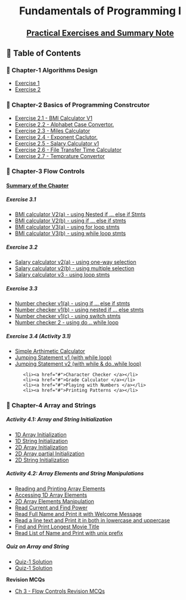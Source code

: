 
<a name="readme-top"></a>

<div align="center">
  <h1><b> Fundamentals of Programming I </b></h1>
  <h2><b> <a href="https://github.com/SWEG-2015EC-Batch/FoP-I-Exercises-Solution"> Practical Exercises and Summary Note</a></b></h2>
</div>


## 📗 Table of Contents

### 📖 Chapter-1 Algorithms Design
<ul>
  <li><a href="#">Exercise 1</a></li>
  <li><a href="#">Exercise 2</a></li>
</ul>

### 📖 Chapter-2 Basics of Programming Constrcutor
<ul>
   <li><a href="https://github.com/SWEG-2015EC-Batch/FoP-I-Exercises-Solution/blob/main/Chapter-3%20Basic%20Programming%20Constructors/1%20BMI%20calculator%20V1.cpp">Exercise 2.1 - BMI Calculator V1</a></li>
   <li><a href="https://github.com/SWEG-2015EC-Batch/FoP-I-Exercises-Solution/blob/main/Chapter-3%20Basic%20Programming%20Constructors/2%20alphabet%20case%20convertor.cpp">Exercise 2.2 - Alphabet Case Convertor.</a></li>
   <li><a href="https://github.com/SWEG-2015EC-Batch/FoP-I-Exercises-Solution/blob/main/Chapter-3%20Basic%20Programming%20Constructors/3%20miles%20calculator.cpp">Exercise 2.3 - Miles Calculator</a></li>
  <li><a href="https://github.com/SWEG-2015EC-Batch/FoP-I-Exercises-Solution/blob/main/Chapter-3%20Basic%20Programming%20Constructors/3%20miles%20calculator.cpp">Exercise 2.4 - Exponent Caclutor.</a></li>
  <li><a href="https://github.com/SWEG-2015EC-Batch/FoP-I-Exercises-Solution/blob/main/Chapter-3%20Basic%20Programming%20Constructors/5%20salary%20calculator%20v1.cpp">Exercise 2.5 - Salary Calculator v1</a></li>
  <li><a href="https://github.com/SWEG-2015EC-Batch/FoP-I-Exercises-Solution/blob/main/Chapter-3%20Basic%20Programming%20Constructors/6%20file%20transfer%20time%20calculator.cpp">Exercise 2.6 - File Transfer Time Calculator </a></li>
  <li><a href="https://github.com/SWEG-2015EC-Batch/FoP-I-Exercises-Solution/blob/main/Chapter-3%20Basic%20Programming%20Constructors/6%20temprature%20convertor.cpp">Exercise 2.7 - Temprature Convertor </a></li>
</ul>

### 📖 Chapter-3 Flow Controls

#### <a href="https://github.com/SWEG-2015EC-Batch/FoP-I-Exercises-Solution/blob/main/Chapter-3%20Flow%20Controls/3.0%20summary%20of%20chapter.md">Summary of the Chapter </a>

##### Exercise 3.1

<ul>
     <li><a href="https://github.com/SWEG-2015EC-Batch/FoP-I-Exercises-Solution/blob/main/Chapter-3%20Flow%20Controls/3.1 BMI calculator V2(a).cpp">BMI calculator V2(a) - using Nested if ... else if Stmts</a></li>
     <li><a href="https://github.com/SWEG-2015EC-Batch/FoP-I-Exercises-Solution/blob/main/Chapter-3%20Flow%20Controls/3.1 BMI calculator V2(b).cpp">BMI calculator V2(b) - using if ... else if stmts </a></li>
     <li><a href="https://github.com/SWEG-2015EC-Batch/FoP-I-Exercises-Solution/blob/main/Chapter-3%20Flow%20Controls/3.2 BMI calculator V3(a).cpp">BMI calculator V3(a) - using for loop stmts</a></li>
     <li><a href="https://github.com/SWEG-2015EC-Batch/FoP-I-Exercises-Solution/blob/main/Chapter-3%20Flow%20Controls/3.2 BMI calculator V3(b).cpp">BMI calculator V3(b) - using while loop stmts</a></li>
</ul>

  ##### Exercise 3.2
  
  <ul>
     <li><a href="https://github.com/SWEG-2015EC-Batch/FoP-I-Exercises-Solution/blob/main/Chapter-3%20Flow%20Controls/3.3 salary calculator v2(a).cpp">Salary calculator v2(a) - using one-way selection</a></li>
     <li><a href="https://github.com/SWEG-2015EC-Batch/FoP-I-Exercises-Solution/blob/main/Chapter-3%20Flow%20Controls/3.3 salary calculator v2(b).cpp">Salary calculator v2(b) - using multiple selection</a></li>
     <li><a href="https://github.com/SWEG-2015EC-Batch/FoP-I-Exercises-Solution/blob/main/Chapter-3%20Flow%20Controls/3.4 salary calculator v3.cpp">Salary calculator v3 - using loop stmts</a></li>
</ul>
  
 ##### Exercise 3.3
<ul>
       <li><a href="https://github.com/SWEG-2015EC-Batch/FoP-I-Exercises-Solution/blob/main/Chapter-3%20Flow%20Controls/3.5 number checker v1(a).cpp">Number checker v1(a) - using if ... else if stmts</a></li>
       <li><a href="https://github.com/SWEG-2015EC-Batch/FoP-I-Exercises-Solution/blob/main/Chapter-3%20Flow%20Controls/3.5 number checker v1(b).cpp">Number checker v1(b) - using nested if ... else stmts</a></li>
       <li><a href="https://github.com/SWEG-2015EC-Batch/FoP-I-Exercises-Solution/blob/main/Chapter-3%20Flow%20Controls/3.5 number checker v1(c).cpp">Number checker v1(c) - using switch stmts</a></li>
       <li><a href="https://github.com/SWEG-2015EC-Batch/FoP-I-Exercises-Solution/blob/main/Chapter-3%20Flow%20Controls/3.6 number checker v2.cpp">Number checker 2 - using do .. while loop</a></li>
</ul>

 ##### Exercise 3.4 (Activity 3.1)
<ul>
       <li><a href="https://github.com/SWEG-2015EC-Batch/FoP-I-Exercises-Solution/blob/main/Chapter-3%20Flow%20Controls/3.7%20simple%20calculator.cpp">Simple Arthimetic Calculator</a></li>
       <li><a href="https://github.com/SWEG-2015EC-Batch/FoP-I-Exercises-Solution/blob/main/Chapter-3%20Flow%20Controls/3.8%20jumping%20statement%20v1.cpp">Jumping Statement v1 (with while loop) </a></li>
       <li><a href="https://github.com/SWEG-2015EC-Batch/FoP-I-Exercises-Solution/blob/main/Chapter-3%20Flow%20Controls/3.8%20jumping%20statement%20v2.cpp">Jumping Statement v2 (with while & do..while loop) </a></li>

       <li><a href="#">Character Checker </a></li>
       <li><a href="#">Grade Calculator </a></li>
       <li><a href="#">Playing with Numbers </a></li>
       <li><a href="#">Printing Patterns </a></li>
</ul>

### 📖 Chapter-4 Array and Strings

 ##### Activity 4.1: Array and String Initialization
 <ul>
      <li><a href="https://github.com/SWEG-2015EC-Batch/FoP-I-Exercises-Solution/blob/main/Chapter-4%20Array%20and%20Strings/4.1%201D%20array%20initalization.cpp">1D Array Initialization</a></li>
       <li><a href="https://github.com/SWEG-2015EC-Batch/FoP-I-Exercises-Solution/blob/main/Chapter-4%20Array%20and%20Strings/4.2%201D%20string%20initalization.cpp">1D String Initialization</a></li>
      <li><a href="https://github.com/SWEG-2015EC-Batch/FoP-I-Exercises-Solution/blob/main/Chapter-4%20Array%20and%20Strings/4.3%202D%20array%20initalization.cpp">2D Array Initialization</a></li>
      <li><a href="https://github.com/SWEG-2015EC-Batch/FoP-I-Exercises-Solution/blob/main/Chapter-4%20Array%20and%20Strings/4.7%202D%20array%20partial%20initialization.cpp">2D Array partial Initialization</a></li>
      <li><a href="https://github.com/SWEG-2015EC-Batch/FoP-I-Exercises-Solution/blob/main/Chapter-4%20Array%20and%20Strings/4.4%202D%20string%20initalization.cpp">2D String Initialization</a></li>
 </ul>

 ##### Activity 4.2: Array Elements and String Manipulations
 <ul>
      <li><a href="https://github.com/SWEG-2015EC-Batch/FoP-I-Exercises-Solution/blob/main/Chapter-4%20Array%20and%20Strings/4.5%20read_and_print_array_elements.cpp">Reading and Printing Array Elements</a></li>
      <li><a href="https://github.com/SWEG-2015EC-Batch/FoP-I-Exercises-Solution/blob/main/Chapter-4%20Array%20and%20Strings/4.6%20accessing%201D%20array%20elements.cpp">Accessing 1D Array Elements</a></li>
      <li><a href="https://github.com/SWEG-2015EC-Batch/FoP-I-Exercises-Solution/blob/main/Chapter-4%20Array%20and%20Strings/4.8%202D%20array%20element%20manipulation.cpp">2D Array Elements Manipulation</a></li>
      <li><a href="https://github.com/SWEG-2015EC-Batch/FoP-I-Exercises-Solution/blob/main/Chapter-4%20Array%20and%20Strings/4.9%20power%20and%20current%20calculator.cpp">Read Current and Find Power</a></li>
      <li><a href="https://github.com/SWEG-2015EC-Batch/FoP-I-Exercises-Solution/blob/main/Chapter-4%20Array%20and%20Strings/2.10%20read%20and%20print%20string.cpp">Read Full Name and Print it with Welcome Message</a></li>
      <li><a href="https://github.com/SWEG-2015EC-Batch/FoP-I-Exercises-Solution/blob/main/Chapter-4%20Array%20and%20Strings/2.11%20print%20string%20in%20lowercase%20and%20uppercase.cpp">Read a line text and Print it in both in lowercase and uppercase</a></li>
      <li><a href="https://github.com/SWEG-2015EC-Batch/FoP-I-Exercises-Solution/blob/main/Chapter-4%20Array%20and%20Strings/2.12%20print%20longest%20movie%20titles.cpp">Find and Print Longest Movie Title</a></li>
      <li><a href="https://github.com/SWEG-2015EC-Batch/FoP-I-Exercises-Solution/blob/main/Chapter-4%20Array%20and%20Strings/2.13%20read%20students%20name.cpp">Read List of Name and Print with unix prefix</a></li>
 </ul>

 ##### Quiz on Array and String

 <ul>
    <li><a href="https://github.com/SWEG-2015EC-Batch/FoP-I-Exercises-Solution/blob/main/Chapter-4%20Array%20and%20Strings/quiz1-solution.cpp">Quiz-1 Solution</a></li>
    <li><a href="https://github.com/SWEG-2015EC-Batch/FoP-I-Exercises-Solution/blob/main/Chapter-4%20Array%20and%20Strings/quiz2-solution.cpp">Quiz-1 Solution</a></li>
 </ul> 

<b>Revision MCQs</b>
<ul>
  <li><a href="https://github.com/SWEG-2015EC-Batch/FoP-I-Exercises-Solution/blob/main/MCQs%20-%20Review%20Questions/MCQ%20-%20Flow%20controls.md">Ch 3 - Flow Controls Revision MCQs</a></li>
</ul>
